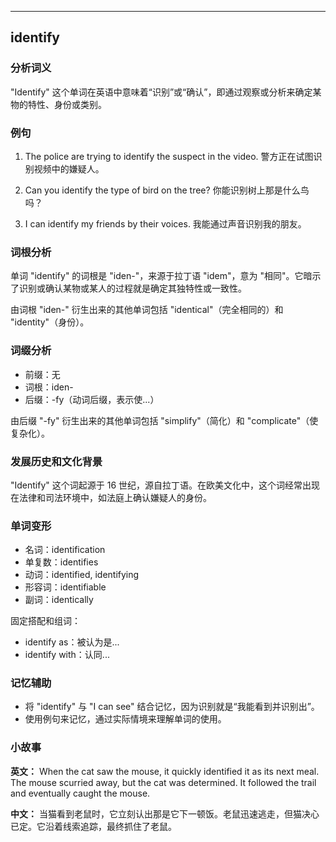 
---------------
## identify
### 分析词义
"Identify" 这个单词在英语中意味着“识别”或“确认”，即通过观察或分析来确定某物的特性、身份或类别。

### 例句
1. The police are trying to identify the suspect in the video.
   警方正在试图识别视频中的嫌疑人。

2. Can you identify the type of bird on the tree?
   你能识别树上那是什么鸟吗？

3. I can identify my friends by their voices.
   我能通过声音识别我的朋友。

### 词根分析
单词 "identify" 的词根是 "iden-"，来源于拉丁语 "idem"，意为 "相同"。它暗示了识别或确认某物或某人的过程就是确定其独特性或一致性。

由词根 "iden-" 衍生出来的其他单词包括 "identical"（完全相同的）和 "identity"（身份）。

### 词缀分析
- 前缀：无
- 词根：iden-
- 后缀：-fy（动词后缀，表示使...）

由后缀 "-fy" 衍生出来的其他单词包括 "simplify"（简化）和 "complicate"（使复杂化）。

### 发展历史和文化背景
"Identify" 这个词起源于 16 世纪，源自拉丁语。在欧美文化中，这个词经常出现在法律和司法环境中，如法庭上确认嫌疑人的身份。

### 单词变形
- 名词：identification
- 单复数：identifies
- 动词：identified, identifying
- 形容词：identifiable
- 副词：identically

固定搭配和组词：
- identify as：被认为是...
- identify with：认同...

### 记忆辅助
- 将 "identify" 与 "I can see" 结合记忆，因为识别就是“我能看到并识别出”。
- 使用例句来记忆，通过实际情境来理解单词的使用。

### 小故事
**英文：** 
When the cat saw the mouse, it quickly identified it as its next meal. The mouse scurried away, but the cat was determined. It followed the trail and eventually caught the mouse.

**中文：**
当猫看到老鼠时，它立刻认出那是它下一顿饭。老鼠迅速逃走，但猫决心已定。它沿着线索追踪，最终抓住了老鼠。

